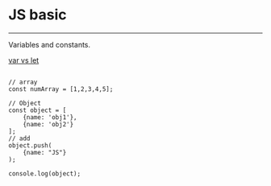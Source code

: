 # JS basic
---

Variables and constants.

[var vs let](https://www.geeksforgeeks.org/difference-between-var-and-let-in-javascript/)

```JS

// array
const numArray = [1,2,3,4,5];

// Object
const object = [
    {name: 'obj1'},
    {name: 'obj2'}
];
// add
object.push(
    {name: "JS"}
);

console.log(object);

```

